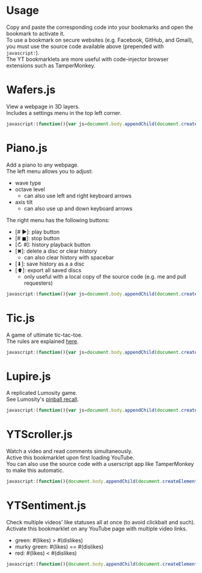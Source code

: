 # Usage
Copy and paste the corresponding code into your bookmarks and open the bookmark to activate it.  
To use a bookmark on secure websites (e.g. Facebook, GitHub, and Gmail), you must use the source code available above (prepended with `javascript:`).  
The YT bookmarklets are more useful with code-injector browser extensions such as TamperMonkey.

# Wafers.js
View a webpage in 3D layers.  
Includes a settings menu in the top left corner.
```javascript
javascript:(function(){var js=document.body.appendChild(document.createElement("script"));js.onerror=function(){alert("Sorry, the script could not be loaded.")};js.src="https://rawgit.com/Krazete/bookmarklets/master/wafers.js"})();
```

# Piano.js
Add a piano to any webpage.  
The left menu allows you to adjust:
- wave type
- octave level
  - can also use left and right keyboard arrows
- axis tilt
  - can also use  up and down keyboard arrows

The right menu has the following buttons:
- \[# ▶\]: play button
- \[# ◼\]: stop button
- \[↻ #\]: history playback button
- \[✖\]: delete a disc or clear history
  - can also clear history with spacebar
- \[⬇\]: save history as a a disc
- \[⬆︎\]: export all saved discs
  - only useful with a local copy of the source code (e.g. me and pull requesters)
```javascript
javascript:(function(){var js=document.body.appendChild(document.createElement("script"));js.onerror=function(){alert("Sorry, the script could not be loaded.")};js.src="https://rawgit.com/Krazete/bookmarklets/master/piano.js"})();
```

# Tic.js
A game of ultimate tic-tac-toe.  
The rules are explained [here](https://mathwithbaddrawings.com/2013/06/16/ultimate-tic-tac-toe/).
```javascript
javascript:(function(){var js=document.body.appendChild(document.createElement("script"));js.onerror=function(){alert("Sorry, the script could not be loaded.")};js.src="https://rawgit.com/Krazete/bookmarklets/master/tic.js"})();
```

# Lupire.js
A replicated Lumosity game.  
See Lumosity's [pinball recall](https://www.lumosity.com/brain-games/pinball-recall).
```javascript
javascript:(function(){var js=document.body.appendChild(document.createElement("script"));js.onerror=function(){alert("Sorry, the script could not be loaded.")};js.src="https://rawgit.com/Krazete/bookmarklets/master/lupire.js"})();
```

# YTScroller.js
Watch a video and read comments simultaneously.  
Active this bookmarklet upon first loading YouTube.  
You can also use the source code with a userscript app like TamperMonkey to make this automatic.
```javascript
javascript:(function(){document.body.appendChild(document.createElement("script")).src="https://rawgit.com/Krazete/bookmarklets/master/ytscroller.js"})();
```

# YTSentiment.js
Check multiple videos' like statuses all at once (to avoid clickbait and such).  
Activate this bookmarklet on any YouTube page with multiple video links.
- green: #(likes) > #(dislikes)
- murky green: #(likes) == #(dislikes)
- red: #(likes) < #(dislikes)
```javascript
javascript:(function(){document.body.appendChild(document.createElement("script")).src="https://rawgit.com/Krazete/bookmarklets/master/ytsentiment.js"})();
```
